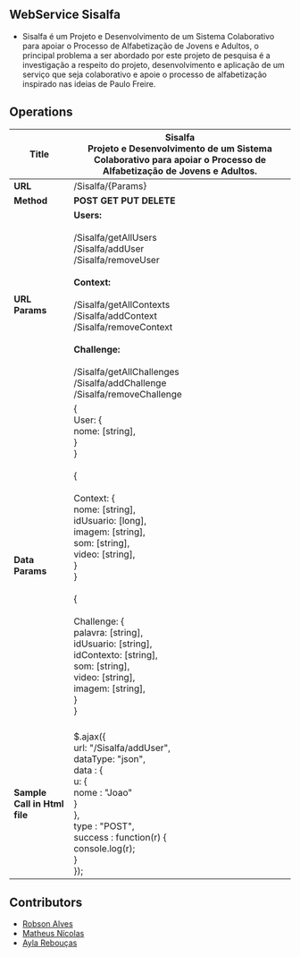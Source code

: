 ## WebService Sisalfa

* Sisalfa é um Projeto e Desenvolvimento de um Sistema Colaborativo para apoiar o Processo de Alfabetização de Jovens e Adultos, o principal problema a ser abordado por este projeto de pesquisa é a investigação a respeito do projeto, desenvolvimento e aplicação de um serviço que seja colaborativo e apoie o	processo de alfabetização inspirado nas ideias de Paulo Freire.

## Operations 

| Title|Sisalfa<br/> Projeto e Desenvolvimento de um Sistema Colaborativo para apoiar o Processo de Alfabetização de Jovens e Adultos. |
| ------------- | ------------- |
| **URL**  | /Sisalfa/{Params}  |
| **Method** | **POST**  **GET**  **PUT**  **DELETE** |
|**URL** **Params** |  **Users:**<br /><br />/Sisalfa/getAllUsers<br />/Sisalfa/addUser<br />/Sisalfa/removeUser<br /><br />**Context:**<br /><br />/Sisalfa/getAllContexts<br />/Sisalfa/addContext<br />/Sisalfa/removeContext<br /><br />**Challenge:**<br /><br />/Sisalfa/getAllChallenges<br />/Sisalfa/addChallenge<br />/Sisalfa/removeChallenge  |
|**Data** **Params** | { <br />  User: { <br />    nome: [string], <br />  } <br />}<br /><br />{ <br /><br />   Context: {<br />    nome: [string],<br />   idUsuario: [long], <br />    imagem: [string], <br />    som: [string], <br />    video: [string], <br />  } <br />}<br /><br />{ <br /> <br />  Challenge: {<br />    palavra: [string],<br />    idUsuario: [string], <br />    idContexto: [string], <br />    som: [string], <br />    video: [string], <br />    imagem: [string], <br />  } <br />}<br /><br />   |
|**Sample Call in Html file** | $.ajax({<br />  url: "/Sisalfa/addUser",<br />  dataType: "json",<br />  data : { <br />    u: { <br />      nome : "Joao"<br />    }<br />  },<br />  type : "POST",<br />  success : function(r) {<br />    console.log(r);<br />  }<br />});<br />  |

## Contributors

* [Robson Alves](https://github.com/robsonalvz)
* [Matheus Nícolas](https://github.com/matheusnicolas)
* [Ayla Rebouças](https://github.com/ayladebora)
